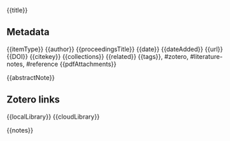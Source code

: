 {{title}}

## Metadata

{{itemType}}
{{author}}
{{proceedingsTitle}}
{{date}}
{{dateAdded}}
{{url}}
{{DOI}}
{{citekey}}
{{collections}}
{{related}}
{{tags}}, #zotero, #literature-notes, #reference
{{pdfAttachments}}

{{abstractNote}}

## Zotero links

{{localLibrary}}
{{cloudLibrary}}

{{notes}}
